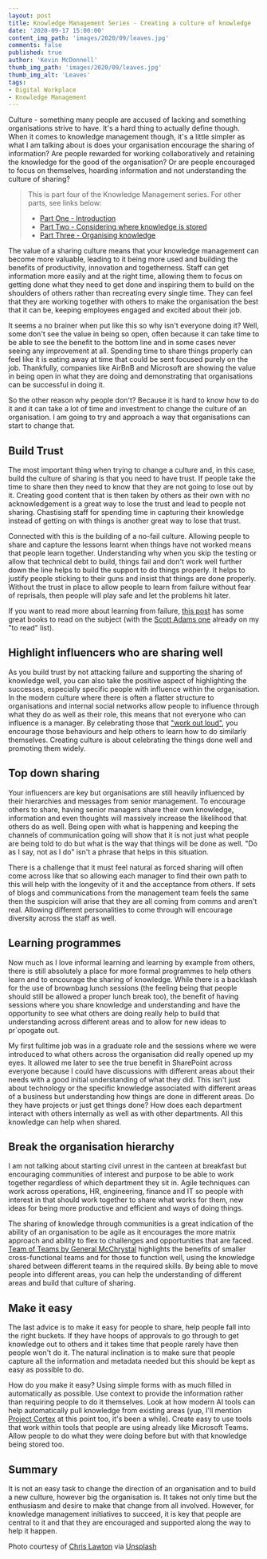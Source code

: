```yaml
---
layout: post
title: Knowledge Management Series - Creating a culture of knowledge
date: '2020-09-17 15:00:00'
content_img_path: 'images/2020/09/leaves.jpg'
comments: false
published: true
author: 'Kevin McDonnell'
thumb_img_path: 'images/2020/09/leaves.jpg'
thumb_img_alt: 'Leaves'
tags:
- Digital Workplace
- Knowledge Management
---
```

Culture - something many people are accused of lacking and something organisations strive to have. It's a hard thing to actually define though. When it comes to knowledge management though, it's a little simpler as what I am talking about is does your organisation encourage the sharing of information? Are people rewarded for working collaboratively and retaining the knowledge for the good of the organisation? Or are people encouraged to focus on themselves, hoarding information and not understanding the culture of sharing?

> This is part four of the Knowledge Management series. For other parts, see links below:
> * [Part One - Introduction](/2020/08/12/knowledge-management-series)
> * [Part Two - Considering where knowledge is stored](/2020/09/10/knowledge-management-series-considering-where-knowledge-is-stored)
> * [Part Three - Organising knowledge](/2020/09/14/knowledge-management-organising-knowledge)

The value of a sharing culture means that your knowledge management can become more valuable, leading to it being more used and building the benefits of productivity, innovation and togetherness. Staff can get information more easily and at the right time, allowing them to focus on getting done what they need to get done and inspiring them to build on the shoulders of others rather than recreating every single time. They can feel that they are working together with others to make the organisation the best that it can be, keeping employees engaged and excited about their job.

It seems a no brainer when put like this so why isn't everyone doing it? Well, some don't see the value in being so open, often because it can take time to be able to see the benefit to the bottom line and in some cases never seeing any improvement at all. Spending time to share things properly can feel like it is eating away at time that could be sent focused purely on the job. Thankfully, companies like AirBnB and Microsoft are showing the value in being open in what they are doing and demonstrating that organisations can be successful in doing it.

So the other reason why people don't? Because it is hard to know how to do it and it can take a lot of time and investment to change the culture of an organisation. I am going to try and approach a way that organisations can start to change that.

## Build Trust

The most important thing when trying to change a culture and, in this case, build the culture of sharing is that you need to have trust. If people take the time to share then they need to know that they are not going to lose out by it. Creating good content that is then taken by others as their own with no acknowledgement is a great way to lose the trust and lead to people not sharing. Chastising staff for spending time in capturing their knowledge instead of getting on with things is another great way to lose that trust.

Connected with this is the building of a no-fail culture. Allowing people to share and capture the lessons learnt when things have not worked means that people learn together. Understanding why when you skip the testing or allow that technical debt to build, things fail and don't work well further down the line helps to build the support to do things properly. It helps to justify people sticking to their guns and insist that things are done properly. Without the trust in place to allow people to learn from failure without fear of reprisals, then people will play safe and let the problems hit later.

If you want to read more about learning from failure, [this post](https://medium.com/@ShaneLester2016/5-best-books-about-learning-from-failure-db1fe8b2fac1) has some great books to read on the subject (with the [Scott Adams one](https://www.goodreads.com/book/show/17859574-how-to-fail-at-almost-everything-and-still-win-big) already on my "to read" list).

## Highlight influencers who are sharing well

As you build trust by not attacking failure and supporting the sharing of knowledge well, you can also take the positive aspect of highlighting the successes, especially specific people with influence within the organisation. In the modern culture where there is often a flatter structure to organisations and internal social networks allow people to influence through what they do as well as their role, this means that not everyone who can influence is a manager. By celebrating those that ["work out loud"](https://www.allthingsic.com/wol/), you encourage those behaviours and help others to learn how to do similarly themselves. Creating culture is about celebrating the things done well and promoting them widely.

## Top down sharing

Your influencers are key but organisations are still heavily influenced by their hierarchies and messages from senior management. To encourage others to share, having senior managers share their own knowledge, information and even thoughts will massively increase the likelihood that others do as well. Being open with what is happening and keeping the channels of communication going will show that it is not just what people are being told to do but what is the way that things will be done as well. "Do as I say, not as I do" isn't a phrase that helps in this situation. 

There is a challenge that it must feel natural as forced sharing will often come across like that so allowing each manager to find their own path to this will help with the longevity of it and the acceptance from others. If sets of blogs and communications from the management team feels the same then the suspicion will arise that they are all coming from comms and aren't real. Allowing different personalities to come through will encourage diversity across the staff as well.

## Learning programmes

Now much as I love informal learning and learning by example from others, there is still absolutely a place for more formal programmes to help others learn and to encourage the sharing of knowledge. While there is a backlash for the use of brownbag lunch sessions (the feeling being that people should still be allowed a proper lunch break too), the benefit of having sessions where you share knowledge and understanding and have the opportunity to see what others are doing really help to build that understanding across different areas and to allow for new ideas to pr`opogate out.

My first fulltime job was in a graduate role and the sessions where we were introduced to what others across the organisation did really opened up my eyes. It allowed me later to see the true benefit in SharePoint across everyone because I could have discussions with different areas about their needs with a good initial understanding of what they did. This isn't just about technology or the specific knowledge associated with different areas of a business but understanding how things are done in different areas. Do they have projects or just get things done? How does each department interact with others internally as well as with other departments. All this knowledge can help when shared.

## Break the organisation hierarchy

I am not talking about starting civil unrest in the canteen at breakfast but encouraging communities of interest and purpose to be able to work together regardless of which department they sit in. Agile techniques can work across operations, HR, engineering, finance and IT so people with interest in that should work together to share what works for them, new ideas for being more productive and efficient and ways of doing things.

The sharing of knowledge through communities is a great indication of the ability of an organisation to be agile as it encourages the more matrix approach and ability to flex to challenges and opportunities that are faced. [Team of Teams by General McChrystal](https://thearmyleader.co.uk/team-of-teams/) highlights the benefits of smaller cross-functional teams and for those to function well, using the knowledge shared between different teams in the required skills. By being able to move people into different areas, you can help the understanding of different areas and build that culture of sharing.

## Make it easy

The last advice is to make it easy for people to share, help people fall into the right buckets. If they have hoops of approvals to go through to get knowledge out to others and it takes time that people rarely have then people won't do it. The natural inclination is to make sure that people capture all the information and metadata needed but this should be kept as easy as possible to do.

How do you make it easy? Using simple forms with as much filled in automatically as possible. Use context to provide the information rather than requiring people to do it themselves. Look at how modern AI tools can help automatically pull knowledge from existing areas (yup, I'll mention [Project Cortex](https://aka.ms/projectcortex) at this point too, it's been a while). Create easy to use tools that work within tools that people are using already like Microsoft Teams. Allow people to do what they were doing before but with that knowledge being stored too.

## Summary

It is not an easy task to change the direction of an organisation and to build a new culture, however big the organisation is. It takes not only time but the enthusiasm and desire to make that change from all involved. However, for knowledge management initiatives to succeed, it is key that people are central to it and that they are encouraged and supported along the way to help it happen. 

Photo courtesy of [Chris Lawton](https://unsplash.com/@chrislawton) via [Unsplash](https://unsplash.com)